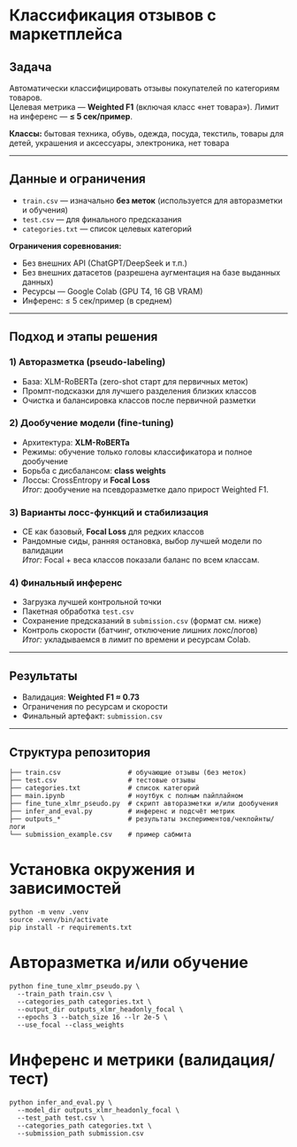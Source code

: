 # Классификация отзывов с маркетплейса

## Задача
Автоматически классифицировать отзывы покупателей по категориям товаров.  
Целевая метрика — **Weighted F1** (включая класс «нет товара»). Лимит на инференс — **≤ 5 сек/пример**.

**Классы:**
бытовая техника, обувь, одежда, посуда, текстиль, товары для детей, украшения и аксессуары, электроника, нет товара

---

## Данные и ограничения
- `train.csv` — изначально **без меток** (используется для авторазметки и обучения)
- `test.csv` — для финального предсказания
- `categories.txt` — список целевых категорий

**Ограничения соревнования:**
- Без внешних API (ChatGPT/DeepSeek и т.п.)
- Без внешних датасетов (разрешена аугментация на базе выданных данных)
- Ресурсы — Google Colab (GPU T4, 16 GB VRAM)
- Инференс: ≤ 5 сек/пример (в среднем)

---

## Подход и этапы решения

### 1) Авторазметка (pseudo-labeling)
- База: XLM-RoBERTa (zero-shot старт для первичных меток)
- Промпт-подсказки для лучшего разделения близких классов
- Очистка и балансировка классов после первичной разметки  

### 2) Дообучение модели (fine-tuning)
- Архитектура: **XLM-RoBERTa**
- Режимы: обучение только головы классификатора и полное дообучение
- Борьба с дисбалансом: **class weights**
- Лоссы: CrossEntropy и **Focal Loss**  
*Итог:* дообучение на псевдоразметке дало прирост Weighted F1.

### 3) Варианты лосс-функций и стабилизация
- CE как базовый, **Focal Loss** для редких классов
- Рандомные сиды, ранняя остановка, выбор лучшей модели по валидации  
*Итог:* Focal + веса классов показали баланс по всем классам.

### 4) Финальный инференс
- Загрузка лучшей контрольной точки
- Пакетная обработка `test.csv`
- Сохранение предсказаний в `submission.csv` (формат см. ниже)
- Контроль скорости (батчинг, отключение лишних локс/логов)  
*Итог:* укладываемся в лимит по времени и ресурсам Colab.

---

## Результаты
- Валидация: **Weighted F1 ≈ 0.73**
- Ограничения по ресурсам и скорости
- Финальный артефакт: `submission.csv`

---

## Структура репозитория

```
├── train.csv                 # обучающие отзывы (без меток)
├── test.csv                  # тестовые отзывы
├── categories.txt            # список категорий
├── main.ipynb                # ноутбук с полным пайплайном
├── fine_tune_xlmr_pseudo.py  # скрипт авторазметки и/или дообучения
├── infer_and_eval.py         # инференс и подсчёт метрик
├── outputs_*                 # результаты экспериментов/чекпойнты/логи
└── submission_example.csv    # пример сабмита
```


# Установка окружения и зависимостей
```
python -m venv .venv
source .venv/bin/activate
pip install -r requirements.txt
```

# Авторазметка и/или обучение
```
python fine_tune_xlmr_pseudo.py \
  --train_path train.csv \
  --categories_path categories.txt \
  --output_dir outputs_xlmr_headonly_focal \
  --epochs 3 --batch_size 16 --lr 2e-5 \
  --use_focal --class_weights
```

# Инференс и метрики (валидация/тест)
```
python infer_and_eval.py \
  --model_dir outputs_xlmr_headonly_focal \
  --test_path test.csv \
  --categories_path categories.txt \
  --submission_path submission.csv
```
